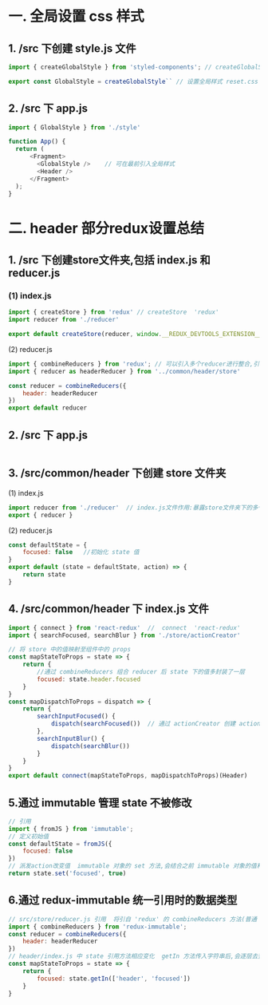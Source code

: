 # 一. 全局设置 css 样式

## 1. /src 下创建 style.js 文件

```js
import { createGlobalStyle } from 'styled-components'; // createGlobalStyle  'styled-components'

export const GlobalStyle = createGlobalStyle`` // 设置全局样式 reset.css 文件等
```

## 2. /src 下 app.js

```js
import { GlobalStyle } from './style' 

function App() {
  return (
      <Fragment>
        <GlobalStyle />    // 可在最前引入全局样式
        <Header />
      </Fragment>
  );
}
```

# 二. header 部分redux设置总结

## 1. /src 下创建store文件夹,包括 index.js 和 reducer.js

### (1) index.js

```js
import { createStore } from 'redux' // createStore  'redux'
import reducer from './reducer'

export default createStore(reducer, window.__REDUX_DEVTOOLS_EXTENSION__ && window.__REDUX_DEVTOOLS_EXTENSION__())  // 传入的第二个参数是为了使用 redux-devtools-extension 工具
```

(2) reducer.js

```js
import { combineReducers } from 'redux'; // 可以引入多个reducer进行整合,引自 'redux'
import { reducer as headerReducer } from '../common/header/store'

const reducer = combineReducers({
    header: headerReducer
})
export default reducer
```

## 2. /src 下 app.js

```js

```

## 3. /src/common/header  下创建 store 文件夹 

(1) index.js

```js
import reducer from './reducer'  // index.js文件作用:暴露store文件夹下的多个参数
export { reducer }
```

(2) reducer.js

```js
const defaultState = {
    focused: false   //初始化 state 值
}
export default (state = defaultState, action) => {
    return state
}
```

## 4. /src/common/header  下 index.js 文件

```js
import { connect } from 'react-redux'  //  connect  'react-redux'
import { searchFocused, searchBlur } from './store/actionCreator'

// 将 store 中的值映射至组件中的 props
const mapStateToProps = state => {
    return {
        //通过 combineReducers 组合 reducer 后 state 下的值多封装了一层
        focused: state.header.focused  
    }
}
const mapDispatchToProps = dispatch => {
    return {
        searchInputFocused() {
            dispatch(searchFocused())  // 通过 actionCreator 创建 action  直接 dispatch
        },
        searchInputBlur() {
            dispatch(searchBlur())
        }
    }
}
export default connect(mapStateToProps, mapDispatchToProps)(Header)
```

## 5.通过 immutable 管理 state 不被修改

```js
// 引用
import { fromJS } from 'immutable';
// 定义初始值
const defaultState = fromJS({
    focused: false
})
// 派发action改变值  immutable 对象的 set 方法,会结合之前 immutable 对象的值和设置的值,返回一个全新的对象
return state.set('focused', true) 
```

## 6.通过 redux-immutable 统一引用时的数据类型

```js
// src/store/reducer.js 引用  将引自 'redux' 的 combineReducers 方法(普通 js 对象 state) 替换为引自 'redux-immutable' 后( state 变为 immutable 对象)
import { combineReducers } from 'redux-immutable';
const reducer = combineReducers({
    header: headerReducer
})
// header/index.js 中 state 引用方法相应变化  getIn 方法传入字符串后,会逐层去查找相应对象的属性值
const mapStateToProps = state => {
    return {
        focused: state.getIn(['header', 'focused'])
    }
}
```

